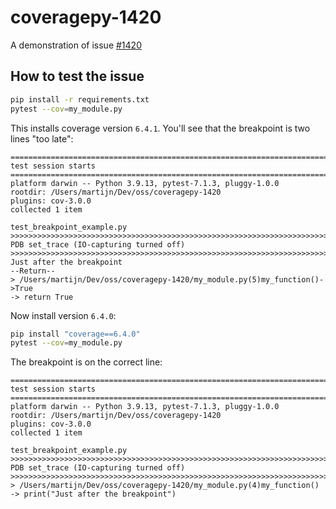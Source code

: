 # coveragepy-1420
A demonstration of issue [#1420](https://github.com/nedbat/coveragepy/issues/1420)


## How to test the issue

```bash
pip install -r requirements.txt
pytest --cov=my_module.py
```
This installs coverage version `6.4.1`. You'll see that the breakpoint is two lines "too late":

```shell
============================================================================================= test session starts ==============================================================================================
platform darwin -- Python 3.9.13, pytest-7.1.3, pluggy-1.0.0
rootdir: /Users/martijn/Dev/oss/coveragepy-1420
plugins: cov-3.0.0
collected 1 item

test_breakpoint_example.py
>>>>>>>>>>>>>>>>>>>>>>>>>>>>>>>>>>>>>>>>>>>>>>>>>>>>>>>>>>>>>>>>>>>>>>>>>>>>>>>>>>> PDB set_trace (IO-capturing turned off) >>>>>>>>>>>>>>>>>>>>>>>>>>>>>>>>>>>>>>>>>>>>>>>>>>>>>>>>>>>>>>>>>>>>>>>>>>>>>>>>>>>>
Just after the breakpoint
--Return--
> /Users/martijn/Dev/oss/coveragepy-1420/my_module.py(5)my_function()->True
-> return True
```

Now install version `6.4.0`:

```bash
pip install "coverage==6.4.0"
pytest --cov=my_module.py
```

The breakpoint is on the correct line:

```shell
============================================================================================= test session starts ==============================================================================================
platform darwin -- Python 3.9.13, pytest-7.1.3, pluggy-1.0.0
rootdir: /Users/martijn/Dev/oss/coveragepy-1420
plugins: cov-3.0.0
collected 1 item

test_breakpoint_example.py
>>>>>>>>>>>>>>>>>>>>>>>>>>>>>>>>>>>>>>>>>>>>>>>>>>>>>>>>>>>>>>>>>>>>>>>>>>>>>>>>>>> PDB set_trace (IO-capturing turned off) >>>>>>>>>>>>>>>>>>>>>>>>>>>>>>>>>>>>>>>>>>>>>>>>>>>>>>>>>>>>>>>>>>>>>>>>>>>>>>>>>>>>
> /Users/martijn/Dev/oss/coveragepy-1420/my_module.py(4)my_function()
-> print("Just after the breakpoint")
```
